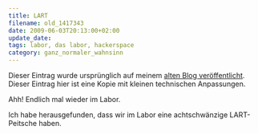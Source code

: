 ```yaml
---
title: LART
filename: old_1417343
date: 2009-06-03T20:13:00+02:00
update_date:
tags: labor, das labor, hackerspace
category: ganz_normaler_wahnsinn
---
```

Dieser Eintrag wurde ursprünglich auf meinem [alten Blog veröffentlicht](https://stu.blogger.de/stories/1417343/). Dieser Eintrag hier ist eine Kopie mit kleinen technischen Anpassungen.

Ahh!
Endlich mal wieder im Labor.

Ich habe herausgefunden, dass wir im Labor eine achtschwänzige LART-Peitsche haben.
